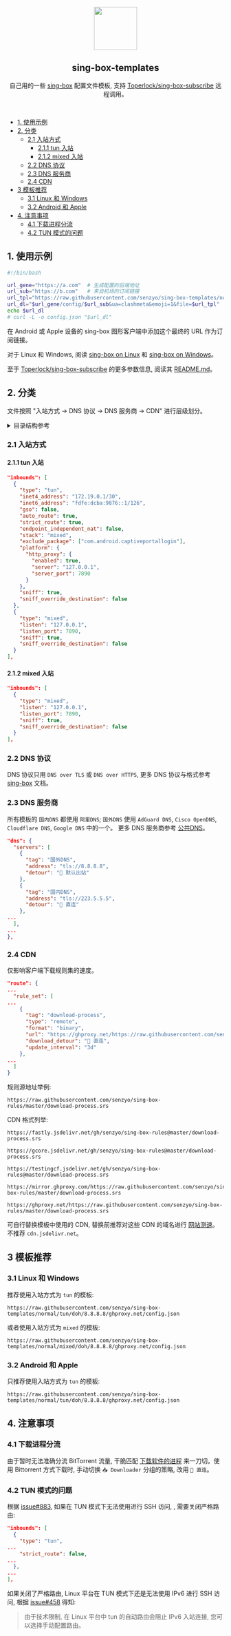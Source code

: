 <p align="center">
    <img src="https://sing-box.sagernet.org/assets/icon.svg" width="100px" align="center" />
    <h2 align="center">sing-box-templates</h2>
    <p align="center">
        自己用的一些 <a href="https://sing-box.sagernet.org/zh/">sing-box</a> 配置文件模板, 支持 <a href="https://github.com/Toperlock/sing-box-subscribe">Toperlock/sing-box-subscribe</a> 远程调用。
    </p>
</p><br />

- [1. 使用示例](#1-使用示例)
- [2. 分类](#2-分类)
  - [2.1 入站方式](#21-入站方式)
    - [2.1.1 tun 入站](#211-tun-入站)
    - [2.1.2 mixed 入站](#212-mixed-入站)
  - [2.2 DNS 协议](#22-dns-协议)
  - [2.3 DNS 服务商](#23-dns-服务商)
  - [2.4 CDN](#24-cdn)
- [3 模板推荐](#3-模板推荐)
  - [3.1 Linux 和 Windows](#31-linux-和-windows)
  - [3.2 Android 和 Apple](#32-android-和-apple)
- [4. 注意事项](#4-注意事项)
  - [4.1 下载进程分流](#41-下载进程分流)
  - [4.2 TUN 模式的问题](#42-tun-模式的问题)

## 1. 使用示例

```bash
#!/bin/bash

url_gene="https://a.com"  # 生成配置的后端地址
url_sub="https://b.com"   # 来自机场的订阅链接
url_tpl="https://raw.githubusercontent.com/senzyo/sing-box-templates/normal/tun/dot/8.8.8.8/ghproxy.net/config.json"  # 配置所用模板的地址
url_dl="$url_gene/config/$url_sub&ua=clashmeta&emoji=1&file=$url_tpl"
echo $url_dl
# curl -L -o config.json "$url_dl"
```

在 Android 或 Apple 设备的 sing-box 图形客户端中添加这个最终的 URL 作为订阅链接。

对于 Linux 和 Windows, 阅读 [sing-box on Linux](https://senzyo.net/2024-2/#日常使用) 和 [sing-box on Windows](https://senzyo.net/2024-3/#日常使用)。

至于 [Toperlock/sing-box-subscribe](https://github.com/Toperlock/sing-box-subscribe) 的更多参数信息, 阅读其 [README.md](https://github.com/Toperlock/sing-box-subscribe/blob/main/instructions/README.md)。

## 2. 分类

文件按照 "入站方式 → DNS 协议 → DNS 服务商 → CDN" 进行层级划分。

<details>
<summary>目录结构参考</summary>

```
├── mixed
│   ├── doh
│   │   └── 8.8.8.8
│   │       ├── ghproxy.net
│   │       │   └── config.json
│   │       └── testingcf.jsdelivr.net
│   │           └── config.json
│   └── dot
│       └── 8.8.8.8
│           ├── ghproxy.net
│           │   └── config.json
│           └── testingcf.jsdelivr.net
│               └── config.json
└── tun
    ├── doh
    │   └── 8.8.8.8
    │       ├── ghproxy.net
    │       │   └── config.json
    │       └── testingcf.jsdelivr.net
    │           └── config.json
    └── dot
        └── 8.8.8.8
            ├── ghproxy.net
            │   └── config.json
            └── testingcf.jsdelivr.net
                └── config.json
```

</details>

### 2.1 入站方式

#### 2.1.1 tun 入站

```json
"inbounds": [
  {
    "type": "tun",
    "inet4_address": "172.19.0.1/30",
    "inet6_address": "fdfe:dcba:9876::1/126",
    "gso": false,
    "auto_route": true,
    "strict_route": true,
    "endpoint_independent_nat": false,
    "stack": "mixed",
    "exclude_package": ["com.android.captiveportallogin"],
    "platform": {
      "http_proxy": {
        "enabled": true,
        "server": "127.0.0.1",
        "server_port": 7890
      }
    },
    "sniff": true,
    "sniff_override_destination": false
  },
  {
    "type": "mixed",
    "listen": "127.0.0.1",
    "listen_port": 7890,
    "sniff": true,
    "sniff_override_destination": false
  }
],
```

#### 2.1.2 mixed 入站

```json
"inbounds": [
  {
    "type": "mixed",
    "listen": "127.0.0.1",
    "listen_port": 7890,
    "sniff": true,
    "sniff_override_destination": false
  }
],
```

### 2.2 DNS 协议

DNS 协议只用 `DNS over TLS` 或 `DNS over HTTPS`, 更多 DNS 协议与格式参考 [sing-box](https://sing-box.sagernet.org/zh/configuration/dns/server/#address) 文档。

### 2.3 DNS 服务商

所有模板的 `国内DNS` 都使用 `阿里DNS`; 
`国外DNS` 使用 `AdGuard DNS`, `Cisco OpenDNS`, `Cloudflare DNS`, `Google DNS` 中的一个。
更多 DNS 服务商参考 [公共DNS](https://senzyo.net/2022-22/)。

```json
"dns": {
  "servers": [
    {
      "tag": "国外DNS",
      "address": "tls://8.8.8.8",
      "detour": "🚀 默认出站"
    },
    {
      "tag": "国内DNS",
      "address": "tls://223.5.5.5",
      "detour": "🐢 直连"
    },
...
  ],
...
},
```

### 2.4 CDN

仅影响客户端下载规则集的速度。

```json
"route": {
...
  "rule_set": [
...
    {
      "tag": "download-process",
      "type": "remote",
      "format": "binary",
      "url": "https://ghproxy.net/https://raw.githubusercontent.com/senzyo/sing-box-rules/master/download-process.srs",
      "download_detour": "🐢 直连",
      "update_interval": "3d"
    },
...
  ]
}
```

规则源地址举例: 

```
https://raw.githubusercontent.com/senzyo/sing-box-rules/master/download-process.srs
```

CDN 格式列举:

```
https://fastly.jsdelivr.net/gh/senzyo/sing-box-rules@master/download-process.srs
```

```
https://gcore.jsdelivr.net/gh/senzyo/sing-box-rules@master/download-process.srs
```

```
https://testingcf.jsdelivr.net/gh/senzyo/sing-box-rules@master/download-process.srs
```

```
https://mirror.ghproxy.com/https://raw.githubusercontent.com/senzyo/sing-box-rules/master/download-process.srs
```

```
https://ghproxy.net/https://raw.githubusercontent.com/senzyo/sing-box-rules/master/download-process.srs
```

可自行替换模板中使用的 CDN, 替换前推荐对这些 CDN 的域名进行 [网站测速](https://www.itdog.cn/http/)。不推荐 `cdn.jsdelivr.net`。

## 3 模板推荐

### 3.1 Linux 和 Windows

推荐使用入站方式为 `tun` 的模板:

```
https://raw.githubusercontent.com/senzyo/sing-box-templates/normal/tun/doh/8.8.8.8/ghproxy.net/config.json
```

或者使用入站方式为 `mixed` 的模板:

```
https://raw.githubusercontent.com/senzyo/sing-box-templates/normal/mixed/doh/8.8.8.8/ghproxy.net/config.json
```

### 3.2 Android 和 Apple

只推荐使用入站方式为 `tun` 的模板:

```
https://raw.githubusercontent.com/senzyo/sing-box-templates/normal/tun/doh/8.8.8.8/ghproxy.net/config.json
```

## 4. 注意事项

### 4.1 下载进程分流

由于暂时无法准确分流 BitTorrent 流量, 干脆匹配 [下载软件的进程](https://raw.githubusercontent.com/senzyo/sing-box-rules/master/downloader.json) 来一刀切。使用 Bittorrent 方式下载时, 手动切换 `📥 Downloader` 分组的策略, 改用 `🐢 直连`。

### 4.2 TUN 模式的问题

根据 [issue#883](https://github.com/SagerNet/sing-box/issues/883), 如果在 TUN 模式下无法使用进行 SSH 访问, , 需要关闭严格路由:

```json
"inbounds": [
  {
    "type": "tun",
...
    "strict_route": false,
...
  },
...
],
```

如果关闭了严格路由, Linux 平台在 TUN 模式下还是无法使用 IPv6 进行 SSH 访问, 根据 [issue#458](https://github.com/SagerNet/sing-box/issues/458) 得知:

> 由于技术限制, 在 Linux 平台中 tun 的自动路由会阻止 IPv6 入站连接, 您可以选择手动配置路由。
